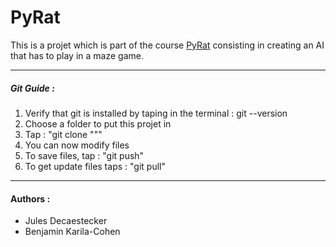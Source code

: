 # PyRat

This is a projet which is part of the course [PyRat](https://formations.imt-atlantique.fr/pyrat) consisting in creating an AI that has to play in a maze game.

------------

##### Git Guide :
1. Verify that git is installed by taping in the terminal : git --version
2. Choose a folder to put this projet in
3. Tap : "git clone "<clone-url>""
4. You can now modify files
5. To save files, tap : "git push"
6. To get update files taps : "git pull"

------------

#### Authors :
* Jules Decaestecker
* Benjamin Karila-Cohen
